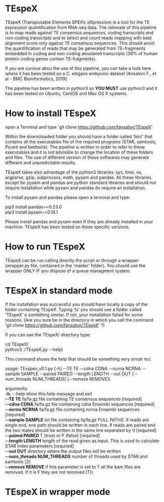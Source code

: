 # TEspeX

TEspeX (Transposable Elements SPEific eXpression) is a tool for the TE expression quantification from RNA-seq data. The rationale of this pipeline is to map reads against TE consensus sequences, coding transcripts and non-coding transcripts and to select and count reads mapping with best alignment score only against TE consensus sequences. This should avoid the quantification of reads that may be generated from TE-fragments embedded in coding and non-coding annotated transcripts (39% of human protein coding genes contain TE-fragments). 

If you are curious abou the use of this pipeline, you can take a look here where it has been tested on a C. elegans embyonic dataset (Ansaloni F., et al - BMC Bioinformatics, 2019).

The pipeline has been written in python3 so **YOU MUST** use python3 and it has been tested on Ubuntu, CentOS and Mac OS X systems.

# How to install TEspeX

open a Terminal and type 'git clone https://github.com/fansalon/TEspeX'

Within the downoloaded folder you should have a folder called 'bin/' that contains all the executables file of the required programs (STAR, samtools, Picard and bedtools). The pipeline is written in order to refer to these executables and it is not advisible to change the location of these folders and files. The use of different version of these softwares may generate different and unpredictable results.

TEspeX takes also advantage of the python3 libraries: sys, time, os, argparse, gzip, subprocess, math, pysam and pandas.
All these libraries except for pysam and pandas are python standard libraries and should not require installation while pysam and pandas do require an installation.

To install pysam and pandas please open a terminal and type:

pip3 install pandas==0.23.0\
pip3 install pysam==0.14.1

Please install pandas and pysam even if they are already installed in your machine. TEspeX has been tested on these specific versions.

# How to run TEspeX
TEspeX can be run calling directly the script or through a wrapper (wrapper.py file, contained in the 'master' folder). You should use the wrapper ONLY IF you dispose of a queue managment system.
  
# TEspeX in standard mode
If the installation was successful you should have locally a copy of the folder containing TEspeX. Typing 'ls' you should see a folder called 'TEspeX' o something similar. If not, your installation failed for some reasons. (Are you sure be in the directory in which you call the command 'git clone https://github.com/fansalon/TEspeX' ?)

If you can see the TEspeX/ directory type:

cd TEspeX/\
python3 ./TEspeX.py --help\

This command shows the help that should be something very simalr to:\

usage: TExspec_v0.1.py [-h] --TE TE --cdna CDNA --ncrna NCRNA --sample SAMPLE
                      --paired PAIRED --length LENGTH --out OUT
                       [--num_threads NUM_THREADS] [--remove REMOVE]\

arguments:\
  **-h**, --help            show this help message and exit\
  **--TE TE**               fa/fa.gz file containing TE consensus sequences
                        [required]\
  **--cdna CDNA**           fa/fa.gz file containing cdna Ensembl sequences
                        [required]\
  **--ncrna NCRNA**         fa/fa.gz file containing ncrna Ensembl sequences
                        [required]\
  **--sample SAMPLE**       txt file containing fq/fq.gz FULL PATHS. If reads are
                        single end, one path should be written in each line.
                        If reads are paired end the two mates should be
                        written in the same line separated by \t [required]\
  **--paired PAIRED**       T (true) or F (false) [required]\
  **--length LENGTH**       length of the read given as input. This is used to
                        calculate STAR index parameters [required]\
  **--out OUT**             directory where the output files will be written\
  **--num_threads NUM_THREADS**
                        number of threads used by STAR and samtools [2]\
  **--remove REMOVE**       if this parameter is set to T all the bam files are
                        removed. If it is F they are not removed [T]\


# TEspeX in wrapper mode






